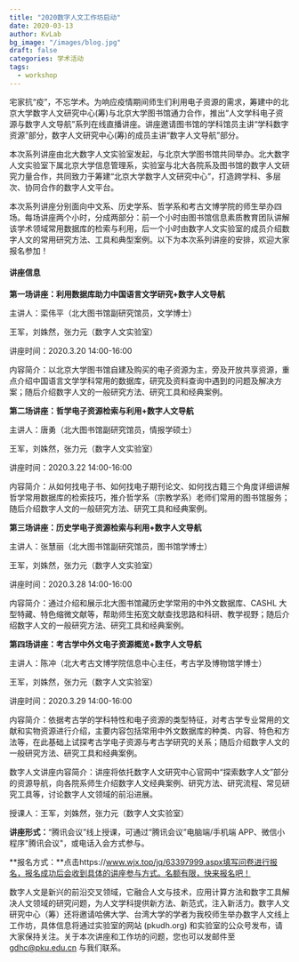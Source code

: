 ```yaml
---
title: "2020数字人文工作坊启动"
date: 2020-03-13
author: KvLab
bg_image: "/images/blog.jpg"
draft: false
categories: 学术活动
tags:
  - workshop
---
```


宅家抗“疫”，不忘学术。为响应疫情期间师生们利用电子资源的需求，筹建中的北京大学数字人文研究中心(筹)与北京大学图书馆通力合作，推出“人文学科电子资源与数字人文导航”系列在线直播讲座。讲座邀请图书馆的学科馆员主讲“学科数字资源”部分，数字人文研究中心(筹)的成员主讲“数字人文导航”部分。

<!--more-->

本次系列讲座由北大数字人文实验室发起，与北京大学图书馆共同举办。北大数字人文实验室下属北京大学信息管理系，实验室与北大各院系及图书馆的数字人文研究力量合作，共同致力于筹建“北京大学数字人文研究中心”，打造跨学科、多层次、协同合作的数字人文平台。

本次系列讲座分别面向中文系、历史学系、哲学系和考古文博学院的师生举办四场。每场讲座两个小时，分成两部分：前一个小时由图书馆信息素质教育团队讲解该学术领域常用数据库的检索与利用，后一个小时由数字人文实验室的成员介绍数字人文的常用研究方法、工具和典型案例。以下为本次系列讲座的安排，欢迎大家报名参加！

#### 讲座信息

**第一场讲座：利用数据库助力中国语言文学研究+数字人文导航**

主讲人：栾伟平（北大图书馆副研究馆员，文学博士）

王军，刘姝然，张力元（数字人文实验室）

讲座时间：2020.3.20 14:00-16:00

内容简介：以北京大学图书馆自建及购买的电子资源为主，旁及开放共享资源，重点介绍中国语言文学学科常用的数据库，研究及资料查询中遇到的问题及解决方案；随后介绍数字人文的一般研究方法、研究工具和经典案例。

**第二场讲座：哲学电子资源检索与利用+数字人文导航**

主讲人：唐勇（北大图书馆副研究馆员，情报学硕士）

王军，刘姝然，张力元（数字人文实验室）

讲座时间：2020.3.22 14:00-16:00

内容简介：从如何找电子书、如何找电子期刊论文、如何找古籍三个角度详细讲解哲学常用数据库的检索技巧，推介哲学系（宗教学系）老师们常用的图书馆服务；随后介绍数字人文的一般研究方法、研究工具和经典案例。

**第三场讲座：历史学电子资源检索与利用+数字人文导航**

主讲人：张慧丽（北大图书馆副研究馆员，图书馆学博士）

王军，刘姝然，张力元（数字人文实验室）

讲座时间：2020.3.28 14:00-16:00

内容简介：通过介绍和展示北大图书馆藏历史学常用的中外文数据库、CASHL 大型特藏、特色缩微文献等，帮助师生拓宽文献查找思路和科研、教学视野；随后介绍数字人文的一般研究方法、研究工具和经典案例。

**第四场讲座：考古学中外文电子资源概览+数字人文导航**

主讲人：陈冲（北大考古文博学院信息中心主任，考古学及博物馆学博士）

王军，刘姝然，张力元（数字人文实验室）

讲座时间：2020.3.29 14:00-16:00

内容简介：依据考古学的学科特性和电子资源的类型特征，对考古学专业常用的文献和实物资源进行介绍，主要内容包括常用中外文数据库的种类、内容、特色和方法等，在此基础上试探考古学电子资源与考古学研究的关系；随后介绍数字人文的一般研究方法、研究工具和经典案例。

数字人文讲座内容简介：讲座将依托数字人文研究中心官网中“探索数字人文”部分的资源导航，向各院系师生介绍数字人文经典案例、研究方法、研究流程、常见研究工具等，讨论数字人文领域的前沿进展。

授课人：王军，刘姝然，张力元（数字人文实验室）

**讲座形式：**“腾讯会议”线上授课，可通过“腾讯会议”电脑端/手机端 APP、微信小程序"腾讯会议"，或电话入会方式参与。

**报名方式：**点击https://www.wjx.top/jq/63397999.aspx填写问卷进行报名，报名成功后会收到具体的讲座参与方式。名额有限，快来报名吧！

数字人文是新兴的前沿交叉领域，它融合人文与技术，应用计算方法和数字工具解决人文领域的研究问题，为人文学科提供新方法、新范式，注入新活力。数字人文研究中心（筹）还将邀请哈佛大学、台湾大学的学者为我校师生举办数字人文线上工作坊，具体信息将通过实验室的网站 (pkudh.org) 和实验室的公众号发布，请大家保持关注。关于本次讲座和工作坊的问题，您也可以发邮件至 gdhc@pku.edu.cn 与我们联系。
